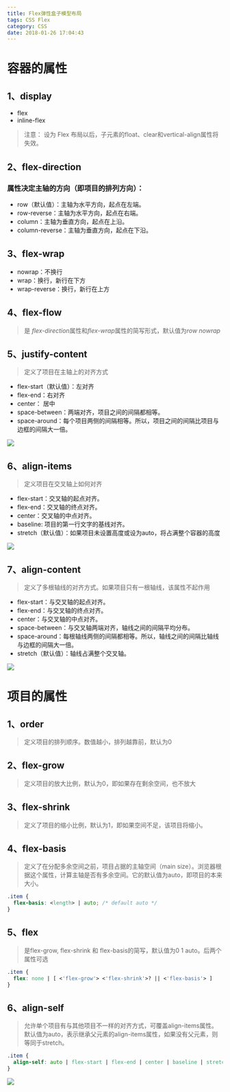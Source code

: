 ```yaml
---
title: Flex弹性盒子模型布局
tags: CSS Flex
category: CSS
date: 2018-01-26 17:04:43
---
```


# 容器的属性
## 1、display
 - flex
 - inline-flex
 
> 注意： 设为 Flex 布局以后，子元素的float、clear和vertical-align属性将失效。


## 2、flex-direction
### 属性决定主轴的方向（即项目的排列方向）：

 - row（默认值）：主轴为水平方向，起点在左端。
 - row-reverse：主轴为水平方向，起点在右端。
 - column：主轴为垂直方向，起点在上沿。
 - column-reverse：主轴为垂直方向，起点在下沿。

## 3、flex-wrap
 - nowrap：不换行
 - wrap：换行，新行在下方
 - wrap-reverse：换行，新行在上方

## 4、flex-flow
> 是 *flex-direction*属性和*flex-wrap*属性的简写形式，默认值为*row nowrap*

## 5、justify-content
> 定义了项目在主轴上的对齐方式

 - flex-start（默认值）：左对齐
 - flex-end：右对齐
 - center： 居中
 - space-between：两端对齐，项目之间的间隔都相等。
 - space-around：每个项目两侧的间隔相等。所以，项目之间的间隔比项目与边框的间隔大一倍。

![](/static/images/css/flex/justify-content.png)
## 6、align-items
>定义项目在交叉轴上如何对齐

 - flex-start：交叉轴的起点对齐。
 - flex-end：交叉轴的终点对齐。
 - center：交叉轴的中点对齐。
 - baseline: 项目的第一行文字的基线对齐。
 - stretch（默认值）：如果项目未设置高度或设为auto，将占满整个容器的高度

![](/static/images/css/flex/align-items.png)

## 7、align-content
 > 定义了多根轴线的对齐方式。如果项目只有一根轴线，该属性不起作用
 
 - flex-start：与交叉轴的起点对齐。
 - flex-end：与交叉轴的终点对齐。
 - center：与交叉轴的中点对齐。
 - space-between：与交叉轴两端对齐，轴线之间的间隔平均分布。
 - space-around：每根轴线两侧的间隔都相等。所以，轴线之间的间隔比轴线与边框的间隔大一倍。
 - stretch（默认值）：轴线占满整个交叉轴。

![](/static/images/css/flex/align-content.png)
# 项目的属性
## 1、order
> 定义项目的排列顺序。数值越小，排列越靠前，默认为0
## 2、flex-grow
> 定义项目的放大比例，默认为0，即如果存在剩余空间，也不放大

## 3、flex-shrink
> 定义了项目的缩小比例，默认为1，即如果空间不足，该项目将缩小。
## 4、flex-basis
> 定义了在分配多余空间之前，项目占据的主轴空间（main size）。浏览器根据这个属性，计算主轴是否有多余空间。它的默认值为auto，即项目的本来大小。

```css
.item {
  flex-basis: <length> | auto; /* default auto */
}
```
## 5、flex
> 是flex-grow, flex-shrink 和 flex-basis的简写，默认值为0 1 auto。后两个属性可选

```css
.item {
  flex: none | [ <'flex-grow'> <'flex-shrink'>? || <'flex-basis'> ]
}
```

## 6、align-self
> 允许单个项目有与其他项目不一样的对齐方式，可覆盖align-items属性。默认值为auto，表示继承父元素的align-items属性，如果没有父元素，则等同于stretch。
```css
.item {
  align-self: auto | flex-start | flex-end | center | baseline | stretch;
}
```
![](/static/images/css/flex/align-self.png)
 